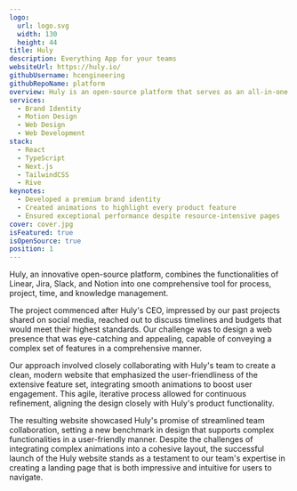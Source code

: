 ```yaml
---
logo:
  url: logo.svg
  width: 130
  height: 44
title: Huly
description: Everything App for your teams
websiteUrl: https://huly.io/
githubUsername: hcengineering
githubRepoName: platform
overview: Huly is an open-source platform that serves as an all-in-one replacement of Linear, Jira, Slack, and Notion.
services:
  - Brand Identity
  - Motion Design
  - Web Design
  - Web Development
stack:
  - React
  - TypeScript
  - Next.js
  - TailwindCSS
  - Rive
keynotes:
  - Developed a premium brand identity
  - Created animations to highlight every product feature
  - Ensured exceptional performance despite resource-intensive pages
cover: cover.jpg
isFeatured: true
isOpenSource: true
position: 1
---
```


Huly, an innovative open-source platform, combines the functionalities of Linear, Jira, Slack, and Notion into one comprehensive tool for process, project, time, and knowledge management.

The project commenced after Huly's CEO, impressed by our past projects shared on social media, reached out to discuss timelines and budgets that would meet their highest standards. Our challenge was to design a web presence that was eye-catching and appealing, capable of conveying a complex set of features in a comprehensive manner.

Our approach involved closely collaborating with Huly's team to create a clean, modern website that emphasized the user-friendliness of the extensive feature set, integrating smooth animations to boost user engagement. This agile, iterative process allowed for continuous refinement, aligning the design closely with Huly's product functionality.

The resulting website showcased Huly's promise of streamlined team collaboration, setting a new benchmark in design that supports complex functionalities in a user-friendly manner. Despite the challenges of integrating complex animations into a cohesive layout, the successful launch of the Huly website stands as a testament to our team's expertise in creating a landing page that is both impressive and intuitive for users to navigate.
